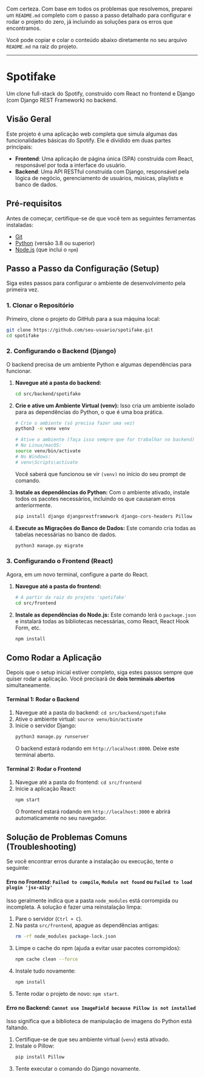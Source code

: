 Com certeza. Com base em todos os problemas que resolvemos, preparei um `README.md` completo com o passo a passo detalhado para configurar e rodar o projeto do zero, já incluindo as soluções para os erros que encontramos.

Você pode copiar e colar o conteúdo abaixo diretamente no seu arquivo `README.md` na raiz do projeto.

-----

# Spotifake

Um clone full-stack do Spotify, construído com React no frontend e Django (com Django REST Framework) no backend.

## Visão Geral

Este projeto é uma aplicação web completa que simula algumas das funcionalidades básicas do Spotify. Ele é dividido em duas partes principais:

  - **Frontend**: Uma aplicação de página única (SPA) construída com React, responsável por toda a interface do usuário.
  - **Backend**: Uma API RESTful construída com Django, responsável pela lógica de negócio, gerenciamento de usuários, músicas, playlists e banco de dados.

## Pré-requisitos

Antes de começar, certifique-se de que você tem as seguintes ferramentas instaladas:

  - [Git](https://git-scm.com/)
  - [Python](https://www.python.org/downloads/) (versão 3.8 ou superior)
  - [Node.js](https://nodejs.org/en/) (que inclui o `npm`)

## Passo a Passo da Configuração (Setup)

Siga estes passos para configurar o ambiente de desenvolvimento pela primeira vez.

### 1\. Clonar o Repositório

Primeiro, clone o projeto do GitHub para a sua máquina local:

```bash
git clone https://github.com/seu-usuario/spotifake.git
cd spotifake
```

### 2\. Configurando o Backend (Django)

O backend precisa de um ambiente Python e algumas dependências para funcionar.

1.  **Navegue até a pasta do backend:**

    ```bash
    cd src/backend/spotifake
    ```

2.  **Crie e ative um Ambiente Virtual (venv):**
    Isso cria um ambiente isolado para as dependências do Python, o que é uma boa prática.

    ```bash
    # Crie o ambiente (só precisa fazer uma vez)
    python3 -m venv venv

    # Ative o ambiente (faça isso sempre que for trabalhar no backend)
    # No Linux/macOS:
    source venv/bin/activate
    # No Windows:
    # venv\Scripts\activate
    ```

    Você saberá que funcionou se vir `(venv)` no início do seu prompt de comando.

3.  **Instale as dependências do Python:**
    Com o ambiente ativado, instale todos os pacotes necessários, incluindo os que causaram erros anteriormente.

    ```bash
    pip install django djangorestframework django-cors-headers Pillow
    ```

4.  **Execute as Migrações do Banco de Dados:**
    Este comando cria todas as tabelas necessárias no banco de dados.

    ```bash
    python3 manage.py migrate
    ```

### 3\. Configurando o Frontend (React)

Agora, em um novo terminal, configure a parte do React.

1.  **Navegue até a pasta do frontend:**

    ```bash
    # A partir da raiz do projeto 'spotifake'
    cd src/frontend
    ```

2.  **Instale as dependências do Node.js:**
    Este comando lerá o `package.json` e instalará todas as bibliotecas necessárias, como React, React Hook Form, etc.

    ```bash
    npm install
    ```

## Como Rodar a Aplicação

Depois que o setup inicial estiver completo, siga estes passos sempre que quiser rodar a aplicação. Você precisará de **dois terminais abertos** simultaneamente.

#### **Terminal 1: Rodar o Backend**

1.  Navegue até a pasta do backend: `cd src/backend/spotifake`
2.  Ative o ambiente virtual: `source venv/bin/activate`
3.  Inicie o servidor Django:
    ```bash
    python3 manage.py runserver
    ```
    O backend estará rodando em `http://localhost:8000`. Deixe este terminal aberto.

#### **Terminal 2: Rodar o Frontend**

1.  Navegue até a pasta do frontend: `cd src/frontend`
2.  Inicie a aplicação React:
    ```bash
    npm start
    ```
    O frontend estará rodando em `http://localhost:3000` e abrirá automaticamente no seu navegador.

## Solução de Problemas Comuns (Troubleshooting)

Se você encontrar erros durante a instalação ou execução, tente o seguinte:

#### **Erro no Frontend: `Failed to compile`, `Module not found` ou `Failed to load plugin 'jsx-a11y'`**

Isso geralmente indica que a pasta `node_modules` está corrompida ou incompleta. A solução é fazer uma reinstalação limpa:

1.  Pare o servidor (`Ctrl + C`).
2.  Na pasta `src/frontend`, apague as dependências antigas:
    ```bash
    rm -rf node_modules package-lock.json
    ```
3.  Limpe o cache do npm (ajuda a evitar usar pacotes corrompidos):
    ```bash
    npm cache clean --force
    ```
4.  Instale tudo novamente:
    ```bash
    npm install
    ```
5.  Tente rodar o projeto de novo: `npm start`.

#### **Erro no Backend: `Cannot use ImageField because Pillow is not installed`**

Isso significa que a biblioteca de manipulação de imagens do Python está faltando.

1.  Certifique-se de que seu ambiente virtual (`venv`) está ativado.
2.  Instale o Pillow:
    ```bash
    pip install Pillow
    ```
3.  Tente executar o comando do Django novamente.
